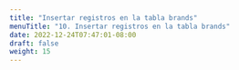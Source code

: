 ```yaml
---
title: "Insertar registros en la tabla brands"
menuTitle: "10. Insertar registros en la tabla brands"
date: 2022-12-24T07:47:01-08:00
draft: false
weight: 15
---
```

